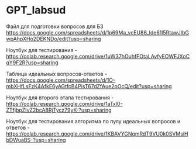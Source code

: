 # GPT_labsud

Файл для подготовки вопросов для БЗ https://docs.google.com/spreadsheets/d/1p69Ma_vcEU86_lde61l5RtawJIbGwpAhpXHo2DEKNDo/edit?usp=sharing  


Ноутбук для тестирования - https://colab.research.google.com/drive/1uW37hOuhfFOtaLAvfyEOWFJXoCqY9F2R?usp=sharing

Таблица идеальных вопросов-ответов - https://docs.google.com/spreadsheets/d/1O-mbXHfLsFzK4AfkE6yAGtfcB4PisT67dZfAue2oOcQ/edit?usp=sharing

Ноутбук для второго этапа тестирования - https://colab.research.google.com/drive/1aTxl0-ZTfjbpZIvZ2bcA8RjTycz79yK-?usp=sharing

Ноутбук для тестирования алгоритма по пулу идеальных вопросов и ответов - https://colab.research.google.com/drive/1KBAVYGNqmRdT9VU0k0SVMsiHbDWuaBS-?usp=sharing


